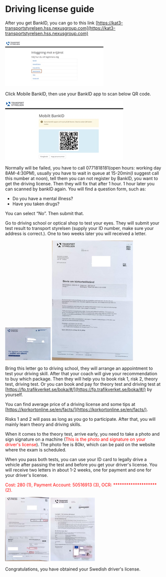 # Driving license guide

After you get BankID, you can go to this link [https://kat3-transportstyrelsen.hss.nexusgroup.com](https://kat3-transportstyrelsen.hss.nexusgroup.com)

<img src='images/dl/1.jpg'>

Click Mobile BankID, then use your BankID app to scan below QR code.

<img src='images/dl/2.jpg'>

Normally will be failed, you have to call 0771818181(open hours: working day 8AM-4:30PM), usually you have to wait in queue at 15-20min(I suggest call this number at noon), tell them you can not register by BankID, you want to get the driving license. Then they will fix that after 1 hour. 1 hour later you can scanned by bankID again. You will find a question form, such as: 

* Do you have a mental illness?
* Have you taken drugs?

You can select “No”. Then submit that.

Go to driving school or optical shop to test your eyes. They will submit your test result to transport styrelsen (supply your ID number, make sure your address is correct.). One to two weeks later you will received a letter.

<img src='images/dl/3.jpg'>
<img src='images/dl/4.jpg'>

Bring this letter go to driving school, they will arrange an appointment to test your driving skill. After that your coach will give your recommendation to buy which package. Then they will help you to book risk 1, risk 2, theory test, driving test. Or you can book and pay for theory test and driving test at [https://fp.trafikverket.se/boka/#/](https://fp.trafikverket.se/boka/#/) by yourself.

You can find average price of a driving license and some tips at [https://korkortonline.se/en/facts/](https://korkortonline.se/en/facts/). 

Risks 1 and 2 will pass as long as you go to participate. After that, you will mainly learn theory and driving skills.

When it comes to the theory test, arrive early, you need to take a photo and sign signature on a machine (<font color=red>This is the photo and signature on your driver's license</font>). The photo fee is 80kr, which can be paid on the website where the exam is scheduled.

When you pass both tests, you can use your ID card to legally drive a vehicle after passing the test and before you get your driver's license.
You will receive two letters in about 1-2 weeks, one for payment and one for your driver's license. 

<font color=red>Cost: 280 (1), Payment Account: 50516913 (3), OCR: ********************(2).</font>


<img src='images/dl/5.jpg'>
<img src='images/dl/6.jpg'>

Congratulations, you have obtained your Swedish driver's license.

